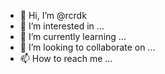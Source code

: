 - 👋 Hi, I’m @rcrdk
- 👀 I’m interested in ...
- 🌱 I’m currently learning ...
- 💞️ I’m looking to collaborate on ...
- 📫 How to reach me ...

<!---
rcrdk/rcrdk is a ✨ special ✨ repository because its `README.md` (this file) appears on your GitHub profile.
You can click the Preview link to take a look at your changes.
--->
